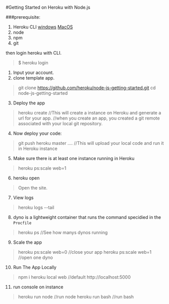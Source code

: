 #Getting Started on Heroku with Node.js


###prerequisite:

1. Heroku CLI
[windows](https://devcenter.heroku.com/toolbelt-downloads/windows64)
[MacOS](https://devcenter.heroku.com/toolbelt-downloads/osx)
2. node
3. npm
4. git

then login heroku with CLI.
>$ heroku login

1. Input your account.
2. clone template app.
> git clone https://github.com/heroku/node-js-getting-started.git
> cd node-js-getting-started

3. Deploy the app
> heroku create
> //This will create a instance on Heroku and generate a url for your app.
> //when you create an app, you created a git remote associated with your local git repository.

4. Now deploy your code:
> git push heroku master
> ....
> //This will upload your local code and run it in Heroku instance

5. Make sure there is at least one instance running in Heroku
> heroku ps:scale web=1

6. heroku open
>Open the site.

7. View logs
> heroku logs --tail

8. dyno is a lightweight container that runs the command specidied in the <code>Procfile</code>
> heroku ps 
> //See how manys dynos running 

9. Scale the app
>heroku ps:scale web=0
>//close your app
>heroku ps:scale web=1
>//open one dyno

10. Run The App Locally
>npm i
>heroku local web
>//default http://localhost:5000

11. run console on instance 
>heroku run node
>//run node
>heroku run bash
>//run bash